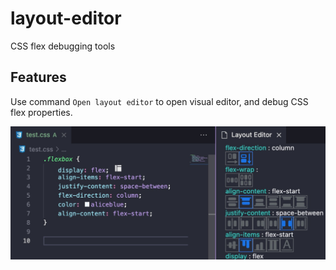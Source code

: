# layout-editor 

CSS flex debugging tools

## Features

Use command `Open layout editor` to open visual editor, and debug CSS flex properties.

![feature X](./assets/intro.jpg)

